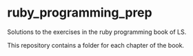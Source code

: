 # ruby_programming_prep
Solutions to the exercises in the ruby programming book of LS.

This repository contains a folder for each chapter of the book.